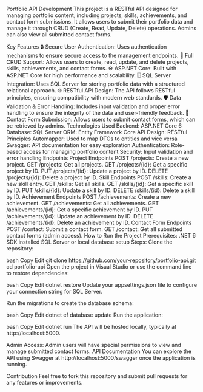 Portfolio API Development
This project is a RESTful API designed for managing portfolio content, including projects, skills, achievements, and contact form submissions. It allows users to submit their portfolio data and manage it through CRUD (Create, Read, Update, Delete) operations. Admins can also view all submitted contact forms.

Key Features
🔒 Secure User Authentication: Uses authentication mechanisms to ensure secure access to the management endpoints.
🔄 Full CRUD Support: Allows users to create, read, update, and delete projects, skills, achievements, and contact forms.
⚙️ ASP.NET Core: Built with ASP.NET Core for high performance and scalability.
🗄️ SQL Server Integration: Uses SQL Server for storing portfolio data with a structured relational approach.
🌐 RESTful API Design: The API follows RESTful principles, ensuring compatibility with modern web standards.
🛡️ Data Validation & Error Handling: Includes input validation and proper error handling to ensure the integrity of the data and user-friendly feedback.
💬 Contact Form Submission: Allows users to submit contact forms, which can be retrieved by admins.
Technologies Used
Backend: ASP.NET Core 6
Database: SQL Server
ORM: Entity Framework Core
API Design: RESTful Principles
Automapper: Used to map DTOs to entities and vice versa
Swagger: API documentation for easy exploration
Authentication: Role-based access for managing portfolio content
Security: Input validation and error handling
Endpoints
Project Endpoints
POST /projects: Create a new project.
GET /projects: Get all projects.
GET /projects/{id}: Get a specific project by ID.
PUT /projects/{id}: Update a project by ID.
DELETE /projects/{id}: Delete a project by ID.
Skill Endpoints
POST /skills: Create a new skill entry.
GET /skills: Get all skills.
GET /skills/{id}: Get a specific skill by ID.
PUT /skills/{id}: Update a skill by ID.
DELETE /skills/{id}: Delete a skill by ID.
Achievement Endpoints
POST /achievements: Create a new achievement.
GET /achievements: Get all achievements.
GET /achievements/{id}: Get a specific achievement by ID.
PUT /achievements/{id}: Update an achievement by ID.
DELETE /achievements/{id}: Delete an achievement by ID.
Contact Form Endpoints
POST /contact: Submit a contact form.
GET /contact: Get all submitted contact forms (admin access).
How to Run the Project
Prerequisites:
.NET 6 SDK installed
SQL Server or local database setup
Steps:
Clone the repository:

bash
Copy
Edit
git clone https://github.com/your-repository/portfolio-api.git
cd portfolio-api
Open the project in Visual Studio or use the command line to restore dependencies:

bash
Copy
Edit
dotnet restore
Update your appsettings.json file to configure your connection string for SQL Server.

Run the migrations to create the database schema:

bash
Copy
Edit
dotnet ef database update
Run the application:

bash
Copy
Edit
dotnet run
The API will be hosted locally, typically at http://localhost:5000.

Admin Access:
Admin users will have special permissions to view and manage submitted contact forms.
API Documentation
You can explore the API using Swagger at http://localhost:5000/swagger once the application is running.

Contribution
Feel free to fork this repository and submit pull requests for any features or improvements.
